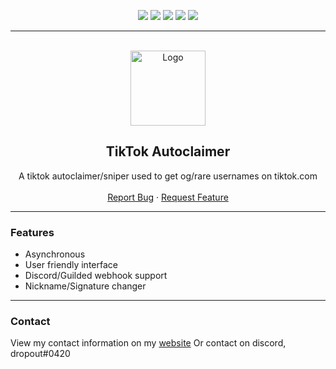 <div id="top"></div>
<p align="center">
  <img src="https://img.shields.io/github/contributors/dropout1337/TikTok-Autoclaimer.svg?style=for-the-badge"/>
  <img src="https://img.shields.io/github/forks/dropout1337/TikTok-Autoclaimer.svg?style=for-the-badge"/>
  <img src="https://img.shields.io/github/stars/dropout1337/TikTok-Autoclaimer.svg?style=for-the-badge"/>
  <img src="https://img.shields.io/github/issues/dropout1337/TikTok-Autoclaimer.svg?style=for-the-badge"/>
  <img src="https://img.shields.io/github/license/dropout1337/TikTok-Autoclaimer.svg?style=for-the-badge"/>
</p>
  
---------------------------------------
  
<br/>
<div align="center">
  <a href="https://github.com/dropout1337/TikTok-Autoclaimer">
    <img src="https://upload.wikimedia.org/wikipedia/commons/thumb/b/ba/Cib-tiktok_%28CoreUI_Icons_v1.0.0%29.svg/2048px-Cib-tiktok_%28CoreUI_Icons_v1.0.0%29.svg.png" alt="Logo" width="120" height="120">
  </a>
  
  <h2 align="center">TikTok Autoclaimer</h3>

  <p align="center">
    A tiktok autoclaimer/sniper used to get og/rare usernames on tiktok.com
    <br />
    <br />
    <a href="https://github.com/dropout1337/TikTok-Autoclaimer/issues">Report Bug</a>
    ·
    <a href="https://github.com/dropout1337/TikTok-Autoclaimer/issues">Request Feature</a>
  </p>
</div>
  
---------------------------------------

### Features
* Asynchronous
* User friendly interface
* Discord/Guilded webhook support
* Nickname/Signature changer

---------------------------------------

### Contact
View my contact information on my [website](https://dropout.black/)
Or contact on discord, dropout#0420
